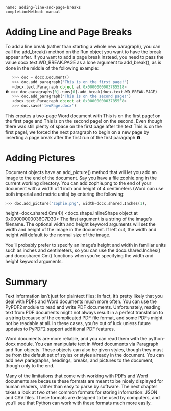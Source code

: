 ```ngMeta
name: adding-line-and-page-breaks
completionMethod: manual
```
# Adding Line and Page Breaks
To add a line break (rather than starting a whole new paragraph), you can call the add_break() method on the Run object you want to have the break appear after. If you want to add a page break instead, you need to pass the value docx.text.WD_BREAK.PAGE as a lone argument to add_break(), as is done in the middle of the following example:

```python
   >>> doc = docx.Document()
   >>> doc.add_paragraph('This is on the first page!')
   <docx.text.Paragraph object at 0x0000000003785518>
❶ >>> doc.paragraphs[0].runs[0].add_break(docx.text.WD_BREAK.PAGE)
   >>> doc.add_paragraph('This is on the second page!')
   <docx.text.Paragraph object at 0x00000000037855F8>
   >>> doc.save('twoPage.docx')
```
This creates a two-page Word document with This is on the first page! on the first page and This is on the second page! on the second. Even though there was still plenty of space on the first page after the text This is on the first page!, we forced the next paragraph to begin on a new page by inserting a page break after the first run of the first paragraph ❶.

# Adding Pictures
Document objects have an add_picture() method that will let you add an image to the end of the document. Say you have a file zophie.png in the current working directory. You can add zophie.png to the end of your document with a width of 1 inch and height of 4 centimeters (Word can use both imperial and metric units) by entering the following:

```python
>>> doc.add_picture('zophie.png', width=docx.shared.Inches(1),
```
height=docx.shared.Cm(4))
<docx.shape.InlineShape object at 0x00000000036C7D30>
The first argument is a string of the image’s filename. The optional width and height keyword arguments will set the width and height of the image in the document. If left out, the width and height will default to the normal size of the image.

You’ll probably prefer to specify an image’s height and width in familiar units such as inches and centimeters, so you can use the docx.shared.Inches() and docx.shared.Cm() functions when you’re specifying the width and height keyword arguments.

# Summary
Text information isn’t just for plaintext files; in fact, it’s pretty likely that you deal with PDFs and Word documents much more often. You can use the PyPDF2 module to read and write PDF documents. Unfortunately, reading text from PDF documents might not always result in a perfect translation to a string because of the complicated PDF file format, and some PDFs might not be readable at all. In these cases, you’re out of luck unless future updates to PyPDF2 support additional PDF features.

Word documents are more reliable, and you can read them with the python-docx module. You can manipulate text in Word documents via Paragraph and Run objects. These objects can also be given styles, though they must be from the default set of styles or styles already in the document. You can add new paragraphs, headings, breaks, and pictures to the document, though only to the end.

Many of the limitations that come with working with PDFs and Word documents are because these formats are meant to be nicely displayed for human readers, rather than easy to parse by software. The next chapter takes a look at two other common formats for storing information: JSON and CSV files. These formats are designed to be used by computers, and you’ll see that Python can work with these formats much more easily.

